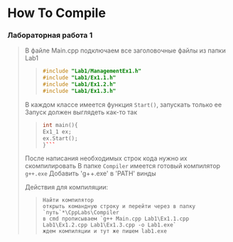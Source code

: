 # How To Compile

### **Лабораторная работа 1**
> В файле Main.cpp подключаем все заголовочные файлы из папки Lab1
>> ```Cpp
>> #include "Lab1/ManagementEx1.h"
>> #include "Lab1/Ex1.1.h"
>> #include "Lab1/Ex1.2.h"
>> #include "Lab1/Ex1.3.h"
>> ```
> В каждом классе имеется функция `Start()`, запускать только ее
> Запуск должен выглядеть как-то так
>> ```Cpp
>> int main(){
>> Ex1_1 ex;
>> ex.Start();
>> }```
> 
> После написания необходимых строк кода нужно их скомпилировать
> В папке `Compiler` имеется готовый компилятор `g++.exe`
> Добавить 'g++.exe' в 'PATH' винды
>
> Действия для компиляции:
>> ```
>> Найти компилятор
>> открыть командную строку и перейти через в папку `путь`*\CppLabs\Compiler
>> в cmd прописываем `g++ Main.cpp Lab1\Ex1.1.cpp Lab1\Ex1.2.cpp Lab1\Ex1.3.cpp -o Lab1.exe`
>> ждем компиляции и тут же пишем lab1.exe